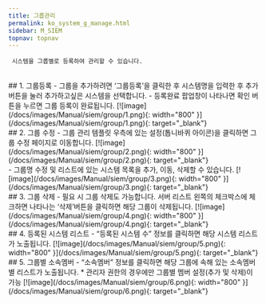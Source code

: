 ```yaml
---
title: 그룹관리
permalink: ko_system_g_manage.html
sidebar: M_SIEM
topnav: topnav
---
```


     시스템을 그룹별로 등록하여 관리할 수 있습니다.

<br />
## 1. 그룹등록
- 그룹을 추가하려면 ‘그룹등록’을 클릭한 후 시스템명을 입력한 후 추가버튼을 눌러 추가하고싶은 시스템을 선택합니다.
- 등록완료 팝업창이 나타나면 확인 버튼을 누르면 그룹 등록이 완료됩니다.   
[![image](/docs/images/Manual/siem/group/1.png){: width="800" }](/docs/images/Manual/siem/group/1.png){: target="_blank"}

<br />
## 2. 그룹 수정
- 그룹 관리 템플릿 우측에 있는 설정(톱니바퀴 아이콘)을 클릭하면 그룹 수정 페이지로 이동합니다.   
[![image](/docs/images/Manual/siem/group/2.png){: width="800" }](/docs/images/Manual/siem/group/2.png){: target="_blank"}

<br />
- 그룹명 수정 및 리스트에 있는 시스템 목록을 추가, 이동, 삭제할 수 있습니다.   
[![image](/docs/images/Manual/siem/group/3.png){: width="800" }](/docs/images/Manual/siem/group/3.png){: target="_blank"}

<br />
## 3. 그룹 삭제
- 필요 시 그룹 삭제도 가능합니다. 서버 리스트 왼쪽의 체크박스에 체크하면 나타나는 ‘삭제’버튼을 클릭하면 해당 그룹이 삭제됩니다.   
[![image](/docs/images/Manual/siem/group/4.png){: width="800" }](/docs/images/Manual/siem/group/4.png){: target="_blank"}
 
<br />
## 4. 등록된 시스템 리스트
- “등록된 시스템 수” 정보를 클릭하면 해당 시스템 리스트가 노출됩니다.   
[![image](/docs/images/Manual/siem/group/5.png){: width="800" }](/docs/images/Manual/siem/group/5.png){: target="_blank"}

<br />
## 5. 그룹별 소속멤버
- “소속멤버” 정보를 클릭하면 해당 그룹에 속해 있는 소속멤버별 리스트가 노출됩니다.
* 관리자 권한의 경우에만 그룹별 멤버 설정(추가 및 삭제)이 가능   
[![image](/docs/images/Manual/siem/group/6.png){: width="800" }](/docs/images/Manual/siem/group/6.png){: target="_blank"}

 